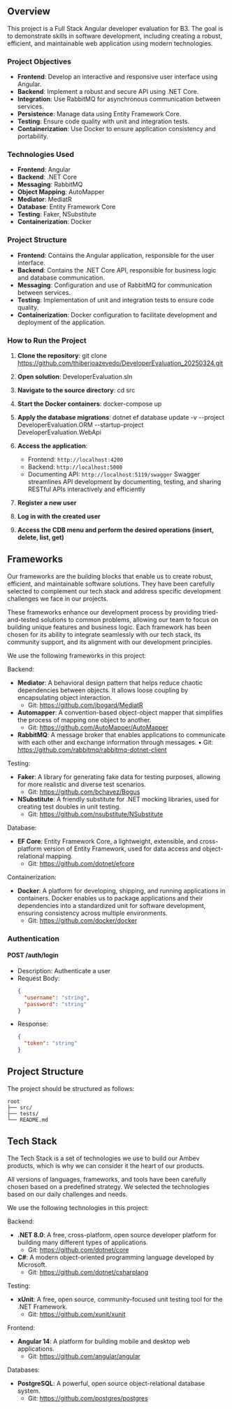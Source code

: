 ## Overview

This project is a Full Stack Angular developer evaluation for B3. The goal is to demonstrate skills in software development, including creating a robust, efficient, and maintainable web application using modern technologies.

### Project Objectives

- **Frontend**: Develop an interactive and responsive user interface using Angular.
- **Backend**: Implement a robust and secure API using .NET Core.
- **Integration**: Use RabbitMQ for asynchronous communication between services.
- **Persistence**: Manage data using Entity Framework Core.
- **Testing**: Ensure code quality with unit and integration tests.
- **Containerization**: Use Docker to ensure application consistency and portability.

### Technologies Used

- **Frontend**: Angular
- **Backend**: .NET Core
- **Messaging**: RabbitMQ
- **Object Mapping**: AutoMapper
- **Mediator**: MediatR
- **Database**: Entity Framework Core
- **Testing**: Faker, NSubstitute
- **Containerization**: Docker

### Project Structure

- **Frontend**: Contains the Angular application, responsible for the user interface.
- **Backend**: Contains the .NET Core API, responsible for business logic and database communication.
- **Messaging**: Configuration and use of RabbitMQ for communication between services.
- **Testing**: Implementation of unit and integration tests to ensure code quality.
- **Containerization**: Docker configuration to facilitate development and deployment of the application.

### How to Run the Project

1. **Clone the repository**: git clone https://github.com/thiberioazevedo/DeveloperEvaluation_20250324.git

2. **Open solution**: DeveloperEvaluation.sln

3. **Navigate to the source directory**: cd src

4. **Start the Docker containers**: docker-compose up

5. **Apply the database migrations**: dotnet ef database update -v --project DeveloperEvaluation.ORM --startup-project DeveloperEvaluation.WebApi

6. **Access the application**:
    - Frontend: `http://localhost:4200`
    - Backend:  `http://localhost:5000`
	- Documenting API: `http://localhost:5119/swagger` 
	Swagger streamlines API development by documenting, testing, and sharing RESTful APIs interactively and efficiently	
	
7. **Register a new user**

8. **Log in with the created user**

9. **Access the CDB menu and perform the desired operations (insert, delete, list, get)**
    
## Frameworks
Our frameworks are the building blocks that enable us to create robust, efficient, and maintainable software solutions. They have been carefully selected to complement our tech stack and address specific development challenges we face in our projects.

These frameworks enhance our development process by providing tried-and-tested solutions to common problems, allowing our team to focus on building unique features and business logic. Each framework has been chosen for its ability to integrate seamlessly with our tech stack, its community support, and its alignment with our development principles.

We use the following frameworks in this project:

Backend:
- **Mediator**: A behavioral design pattern that helps reduce chaotic dependencies between objects. It allows loose coupling by encapsulating object interaction.
  - Git: https://github.com/jbogard/MediatR
- **Automapper**: A convention-based object-object mapper that simplifies the process of mapping one object to another.
  - Git: https://github.com/AutoMapper/AutoMapper
- **RabbitMQ**: A message broker that enables applications to communicate with each other and exchange information through messages.
•	Git: https://github.com/rabbitmq/rabbitmq-dotnet-client

Testing:
- **Faker**: A library for generating fake data for testing purposes, allowing for more realistic and diverse test scenarios.
  - Git: https://github.com/bchavez/Bogus
- **NSubstitute**: A friendly substitute for .NET mocking libraries, used for creating test doubles in unit testing.
  - Git: https://github.com/nsubstitute/NSubstitute

Database:
- **EF Core**: Entity Framework Core, a lightweight, extensible, and cross-platform version of Entity Framework, used for data access and object-relational mapping.
  - Git: https://github.com/dotnet/efcore

Containerization:
- **Docker**: A platform for developing, shipping, and running applications in containers. Docker enables us to package applications and their dependencies into a standardized unit for software development, ensuring consistency across multiple environments.
  - Git: https://github.com/docker/docker

### Authentication

#### POST /auth/login
- Description: Authenticate a user
- Request Body:
  ```json
  {
    "username": "string",
    "password": "string"
  }
  ```
- Response: 
  ```json
  {
    "token": "string"
  }
  ```

## Project Structure

The project should be structured as follows:

```
root
├── src/
├── tests/
└── README.md
```
## Tech Stack
The Tech Stack is a set of technologies we use to build our Ambev products, which is why we can consider it the heart of our products.

All versions of languages, frameworks, and tools have been carefully chosen based on a predefined strategy. We selected the technologies based on our daily challenges and needs.

We use the following technologies in this project:

Backend:
- **.NET 8.0**: A free, cross-platform, open source developer platform for building many different types of applications.
  - Git: https://github.com/dotnet/core
- **C#**: A modern object-oriented programming language developed by Microsoft.
  - Git: https://github.com/dotnet/csharplang

Testing:
- **xUnit**: A free, open source, community-focused unit testing tool for the .NET Framework.
  - Git: https://github.com/xunit/xunit

Frontend:
- **Angular 14**: A platform for building mobile and desktop web applications.
  - Git: https://github.com/angular/angular

Databases:
- **PostgreSQL**: A powerful, open source object-relational database system.
  - Git: https://github.com/postgres/postgres
  
  
